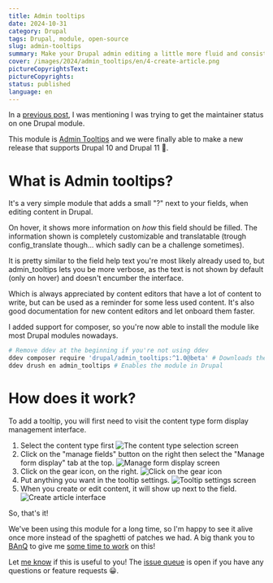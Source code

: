 ```yaml
---
title: Admin tooltips
date: 2024-10-31
category: Drupal
tags: Drupal, module, open-source
slug: admin-tooltips
summary: Make your Drupal admin editing a little more fluid and consistent with the admin tooltips module.
cover: /images/2024/admin_tooltips/en/4-create-article.png
pictureCopyrightsText:
pictureCopyrights: 
status: published
language: en
---
```


In a [previous post](https://pierre-paul.com/blog/become-maintainer-drupal-module), I was mentioning I was trying to get the maintainer status on one Drupal module.

This module is [Admin Tooltips](https://www.drupal.org/project/admin_tooltips) and we were finally able to make a new release that supports
Drupal 10 and Drupal 11 🎉.


# What is Admin tooltips?

It's a very simple module that adds a small "?" next to your fields, when editing content in Drupal.

On hover, it shows more information on _how_ this field should be filled.
The information shown is completely customizable and translatable (trough config_translate though... which sadly can
be a challenge sometimes).

It is pretty similar to the field help text you're most likely already used to, but admin_tooltips lets you
be more verbose, as the text is not shown by default (only on hover) and doesn't encumber the interface.

Which is always appreciated by content editors that have a lot of content to write, but can be used as a reminder for some less used content.
It's also good documentation for new content editors and let onboard them faster.

I added support for composer, so you're now able to install the module like most Drupal modules nowadays.

```bash
# Remove ddev at the beginning if you're not using ddev
ddev composer require 'drupal/admin_tooltips:^1.0@beta' # Downloads the module
ddev drush en admin_tooltips # Enables the module in Drupal
```

# How does it work?

To add a tooltip, you will first need to visit the content type form display management interface.

1. Select the content type first ![The content type selection screen](/images/2024/admin_tooltips/en/1-content-types.png "Content type selection screen")
1. Click on the "manage fields" button on the right then select the "Manage form display" tab at the top. ![Manage form display screen](/images/2024/admin_tooltips/en/2-form-display.png "Manage form display screen")
1. Click on the gear icon, on the right. ![Click on the gear icon](/images/2024/admin_tooltips/en/3-form-display-gear.png "Click on the gear icon")
1. Put anything you want in the tooltip settings. ![Tooltip settings screen](/images/2024/admin_tooltips/en/3-tooltip-settings.png "Tooltip settings screen")
1. When you create or edit content, it will show up next to the field. ![Create article interface](/images/2024/admin_tooltips/en/4-create-article.png "Create article screen")

So, that's it!

We've been using this module for a long time, so I'm happy to see it alive once more instead of the spaghetti of patches we had.
A big thank you to [BAnQ](https://www.banq.qc.ca) to give me [some time to work](https://www.drupal.org/biblioth%C3%A8que-et-archives-nationales-du-qu%C3%A9bec) on this!

Let [me know](/#contact) if this is useful to you! The [issue queue](https://www.drupal.org/project/issues/admin_tooltips?categories=All) is open if you have any questions or feature requests 😀.
